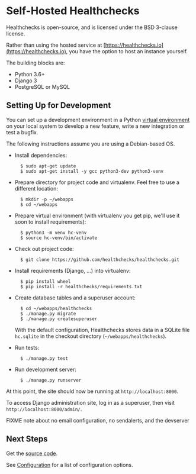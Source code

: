 # Self-Hosted Healthchecks

Healthchecks is open-source, and is licensed under the BSD 3-clause license.

Rather than using the hosted service at
[https://healthchecks.io](https://healthchecks.io), you have the option to host an
instance yourself.

The building blocks are:

* Python 3.6+
* Django 3
* PostgreSQL or MySQL

## Setting Up for Development


You can set up a development environment in a Python
[virtual environment](https://docs.python.org/3/tutorial/venv.html)
on your local system to develop a new feature, write a new integration
or test a bugfix.

The following instructions assume you are using a Debian-based OS.

* Install dependencies:

        $ sudo apt-get update
        $ sudo apt-get install -y gcc python3-dev python3-venv

* Prepare directory for project code and virtualenv. Feel free to use a
  different location:

        $ mkdir -p ~/webapps
        $ cd ~/webapps

* Prepare virtual environment
  (with virtualenv you get pip, we'll use it soon to install requirements):

        $ python3 -m venv hc-venv
        $ source hc-venv/bin/activate

* Check out project code:

        $ git clone https://github.com/healthchecks/healthchecks.git

* Install requirements (Django, ...) into virtualenv:

        $ pip install wheel
        $ pip install -r healthchecks/requirements.txt


* Create database tables and a superuser account:

        $ cd ~/webapps/healthchecks
        $ ./manage.py migrate
        $ ./manage.py createsuperuser

  With the default configuration, Healthchecks stores data in a SQLite file
  `hc.sqlite` in the checkout directory (`~/webapps/healthchecks`).

* Run tests:

        $ ./manage.py test

* Run development server:

        $ ./manage.py runserver

At this point, the site should now be running at `http://localhost:8000`.

To access Django administration site, log in as a superuser, then
visit `http://localhost:8000/admin/`.

FIXME note about no email configuration, no sendalerts, and the devserver

## Next Steps

Get the [source code](https://github.com/healthchecks/healthchecks).

See [Configuration](../self_hosted_configuration/) for a list of configuration options.

